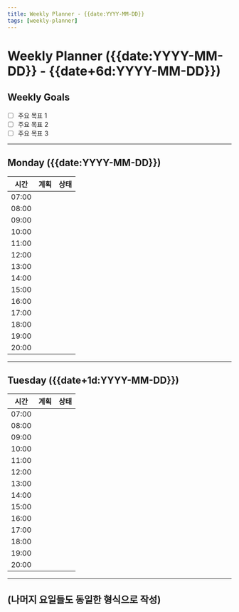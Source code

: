 ```yaml
---
title: Weekly Planner - {{date:YYYY-MM-DD}}
tags: [weekly-planner]
---
```


# Weekly Planner ({{date:YYYY-MM-DD}} - {{date+6d:YYYY-MM-DD}})

## Weekly Goals
- [ ] 주요 목표 1
- [ ] 주요 목표 2
- [ ] 주요 목표 3

---

## Monday ({{date:YYYY-MM-DD}})
| 시간   | 계획                          | 상태  |
|--------|-------------------------------|-------|
| 07:00  |                                |       |
| 08:00  |                                |       |
| 09:00  |                                |       |
| 10:00  |                                |       |
| 11:00  |                                |       |
| 12:00  |                                |       |
| 13:00  |                                |       |
| 14:00  |                                |       |
| 15:00  |                                |       |
| 16:00  |                                |       |
| 17:00  |                                |       |
| 18:00  |                                |       |
| 19:00  |                                |       |
| 20:00  |                                |       |

---

## Tuesday ({{date+1d:YYYY-MM-DD}})
| 시간    | 계획  | 상태  |
| ----- | --- | --- |
| 07:00 |     |     |
| 08:00 |     |     |
| 09:00 |     |     |
| 10:00 |     |     |
| 11:00 |     |     |
| 12:00 |     |     |
| 13:00 |     |     |
| 14:00 |     |     |
| 15:00 |     |     |
| 16:00 |     |     |
| 17:00 |     |     |
| 18:00 |     |     |
| 19:00 |     |     |
| 20:00 |     |     |

---

## (나머지 요일들도 동일한 형식으로 작성)


